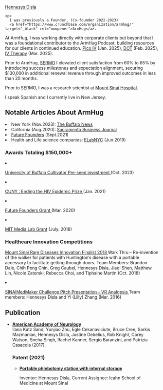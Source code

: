 
<a class="site-title" href="https://www.linkedin.com/in/hennesysdisla/" target="_blank" rel="noopener">Hennesys Disla</a>

    <p>
      I was previously a Founder, (Co-founder 2022-2023)
      <a href="https://www.crunchbase.com/organization/armhug/" target="_blank" rel="noopener">ArmHug</a>. 
   </p>
    
At ArmHug, I was working directly with corporate clients but beyond that I was a foundational contributor to the ArmHug Podcast, building resources for our clients in continued education. 
      <a href="https://www.youtube.com/watch?v=XOqilc6Vm5Q/" target="_blank" rel="noopener">Pico IV</a>
      (Jan. 2025),
      <a href="https://www.youtube.com/watch?v=8R98cyZWOtw&t=459s/" target="_blank" rel="noopener">DOT</a>
      (Feb. 2025),
      <a href="https://www.youtube.com/watch?v=_Ta2Dnzo17Y/" target="_blank" rel="noopener">IV Therapy</a>
      (Mar. 2025). 
      
   </p>

<p>
      Prior to ArmHug, 
      <a href="https://www.sermo.com" target="_blank" rel="noopener">SERMO</a>
      I elevated client satisfaction from 60% to 85% by introducing success milestones and expectation alignment, securing $130,000 in additional renewal revenue through improved outcomes in less than 20 months.
    </p>

 <p>
      Prior to SERMO, I was a research scientist at
      <a href="https://www.mountsinai.org" target="_blank" rel="noopener">Mount Sinai Hospital</a>.
    </p>

 <p>
   I speak Spanish and I currently live in New Jersey.
    </p>

<h2 id="selected-work-at-openai"> Notable Articles About ArmHug</h2>

  <li>
      New York (Nov.2023): <a href="https://tinyurl.com/3snb5b3r"target="_blank" rel="noopener"> The Buffalo News</a>
  <li>
      California (Aug.2020):
       <a href="https://tinyurl.com/2w5mmfck" target="_blank" rel="noopener">Sacramento Business Journal</a>
  <li>
       <a href="https://tinyurl.com/bdfdkc5f" target="_blank" rel="noopener">Future Founders</a>
      (Sept.2021)
   <li> 
     Health and Life science companies: <a href="https://tinyurl.com/mrx2u952" target="_blank" rel="noopener">ELabNYC</a>
      (Jun.2019)

   </div>
</div>


</p>

  </div>
</div>
      
<hr2/>

<h3 id="recent-papers-latest-first"> Awards Totaling $150,000+ </h3>

<p> 

<li>

  <a href="https://tinyurl.com/24t6awbz" target="_blank" rel="noopener"> University of Buffalo Cultivator Pre-seed investment </a>
  (Oct. 2023) 

<li>
  
  <a href="https://sph.cuny.edu/event/designathon-ending-the-hiv-epidemic/" target="_blank" rel="noopener">  CUNY : Ending the HIV Epidemic Prize </a>
  (Jan. 2021)

<li>
  
  <a href="https://www.futurefounders.com/" target="_blank" rel="noopener"> Future Founders Grant </a>
  (Mar. 2020) 

<li>

  <a href="https://www.media.mit.edu/" target="_blank" rel="noopener"> MIT Media Lab Grant</a>
  (July. 2018)

<hr2/>

<h3 id="recent-papers-latest-first"> Healthcare Innovation Competitions </h3>

<a href="https://tinyurl.com/yyfspz39/" target="_blank" rel="noopener"> Mount Sinai Rare Diseases Innovation Finalist 2018 </a>
   Walk Thru – Re-invention of the walker for patients with Huntington’s disease with a portable accessory to facilitate getting through doors.
   Team Members: Brandon Dale, Chih Peng Chin, Greg Caubel, Hennesys Disla, Jiaqi Shen, Matthew Lin, Nicole Zatorski, Rebecca Choi, and Tiphaine Martin
  (Oct. 2018)

<li>

 <a href="https://www.youtube.com/watch?v=Qbq3eCIeKis" target="_blank" rel="noopener"> SINAIMedMaker Challenge Pitch Presentation - VR Analgesia </a>
  Team members: Hennesys Disla and Yi (Lilly) Zhang
  (Mar. 2016)

<h2 id="recent-papers-latest-first"> Publication </h2>

<ul id="papers-list" class="bibliography">
      
<li>
    
 <strong><a href="https://www.neurology.org/doi/10.1212/WNL.88.16_supplement.P6.379" target="_blank" rel="noopener">American Academy of Neurology</a></strong><br />
 Ilana Katz Sand, Yunjiao Zhu, Egle Cekanaviciute, Bruce Cree, Sarkis Mazmanian, Hennesys Disla, Justine Debelius, Rob Knight, Corey Watson, Sneha Singh, Rachel Kanner, Sergio Baranzini, and Patrizia Casaccia (2017).<br />

<hr2/>

<h3 id="recent-papers-latest-first"> Patent (2021) </h3>

<ul id="papers-list" class="bibliography">

<div>

<li>
    
<strong><a href="https://patents.google.com/patent/US20220054061A1" target="_blank" rel="noopener">Portable phlebotomy station with internal storage </a></strong><br />
    
Inventor: Hennesys Disla, Current Assignee: Icahn School of Medicine at Mount Sinai <br />






